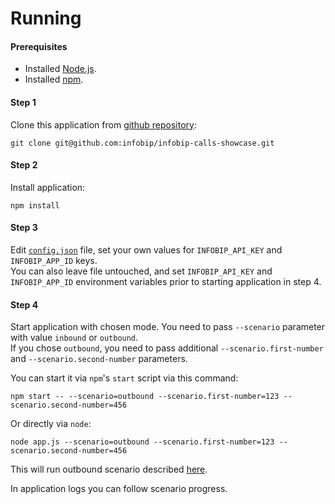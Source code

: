 # Running

#### Prerequisites
* Installed [Node.js](https://docs.npmjs.com/downloading-and-installing-node-js-and-npm).
* Installed [npm](https://docs.npmjs.com/downloading-and-installing-node-js-and-npm).

#### Step 1
Clone this application from [github repository](https://github.com/infobip/infobip-calls-showcase):
```shell
git clone git@github.com:infobip/infobip-calls-showcase.git
```

#### Step 2
Install application:
```shell
npm install
```

#### Step 3
Edit [`config.json`](./config.json) file, set your own values for `INFOBIP_API_KEY` and `INFOBIP_APP_ID` keys.  
You can also leave file untouched, and set `INFOBIP_API_KEY` and `INFOBIP_APP_ID` environment variables prior to starting application in step 4.

#### Step 4
Start application with chosen mode. You need to pass `--scenario` parameter with value `inbound` or `outbound`.  
If you chose `outbound`, you need to pass additional `--scenario.first-number` and `--scenario.second-number` parameters.  

You can start it via `npm`'s `start` script via this command:
```shell
npm start -- --scenario=outbound --scenario.first-number=123 --scenario.second-number=456
```
Or directly via `node`:
```shell
node app.js --scenario=outbound --scenario.first-number=123 --scenario.second-number=456
```

This will run outbound scenario described [here](../README.md).

In application logs you can follow scenario progress.